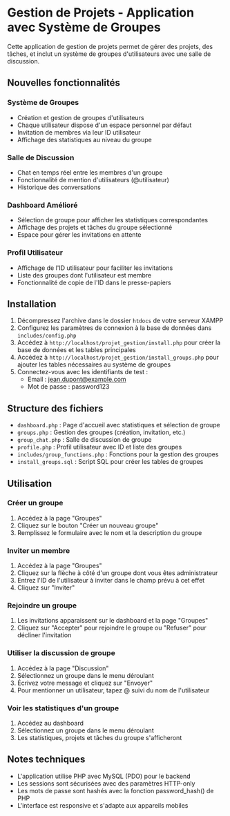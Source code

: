 # Gestion de Projets - Application avec Système de Groupes

Cette application de gestion de projets permet de gérer des projets, des tâches, et inclut un système de groupes d'utilisateurs avec une salle de discussion.

## Nouvelles fonctionnalités

### Système de Groupes
- Création et gestion de groupes d'utilisateurs
- Chaque utilisateur dispose d'un espace personnel par défaut
- Invitation de membres via leur ID utilisateur
- Affichage des statistiques au niveau du groupe

### Salle de Discussion
- Chat en temps réel entre les membres d'un groupe
- Fonctionnalité de mention d'utilisateurs (@utilisateur)
- Historique des conversations

### Dashboard Amélioré
- Sélection de groupe pour afficher les statistiques correspondantes
- Affichage des projets et tâches du groupe sélectionné
- Espace pour gérer les invitations en attente

### Profil Utilisateur
- Affichage de l'ID utilisateur pour faciliter les invitations
- Liste des groupes dont l'utilisateur est membre
- Fonctionnalité de copie de l'ID dans le presse-papiers

## Installation

1. Décompressez l'archive dans le dossier `htdocs` de votre serveur XAMPP
2. Configurez les paramètres de connexion à la base de données dans `includes/config.php`
3. Accédez à `http://localhost/projet_gestion/install.php` pour créer la base de données et les tables principales
4. Accédez à `http://localhost/projet_gestion/install_groups.php` pour ajouter les tables nécessaires au système de groupes
5. Connectez-vous avec les identifiants de test :
   - Email : jean.dupont@example.com
   - Mot de passe : password123

## Structure des fichiers

- `dashboard.php` : Page d'accueil avec statistiques et sélection de groupe
- `groups.php` : Gestion des groupes (création, invitation, etc.)
- `group_chat.php` : Salle de discussion de groupe
- `profile.php` : Profil utilisateur avec ID et liste des groupes
- `includes/group_functions.php` : Fonctions pour la gestion des groupes
- `install_groups.sql` : Script SQL pour créer les tables de groupes

## Utilisation

### Créer un groupe
1. Accédez à la page "Groupes"
2. Cliquez sur le bouton "Créer un nouveau groupe"
3. Remplissez le formulaire avec le nom et la description du groupe

### Inviter un membre
1. Accédez à la page "Groupes"
2. Cliquez sur la flèche à côté d'un groupe dont vous êtes administrateur
3. Entrez l'ID de l'utilisateur à inviter dans le champ prévu à cet effet
4. Cliquez sur "Inviter"

### Rejoindre un groupe
1. Les invitations apparaissent sur le dashboard et la page "Groupes"
2. Cliquez sur "Accepter" pour rejoindre le groupe ou "Refuser" pour décliner l'invitation

### Utiliser la discussion de groupe
1. Accédez à la page "Discussion"
2. Sélectionnez un groupe dans le menu déroulant
3. Écrivez votre message et cliquez sur "Envoyer"
4. Pour mentionner un utilisateur, tapez @ suivi du nom de l'utilisateur

### Voir les statistiques d'un groupe
1. Accédez au dashboard
2. Sélectionnez un groupe dans le menu déroulant
3. Les statistiques, projets et tâches du groupe s'afficheront

## Notes techniques

- L'application utilise PHP avec MySQL (PDO) pour le backend
- Les sessions sont sécurisées avec des paramètres HTTP-only
- Les mots de passe sont hashés avec la fonction password_hash() de PHP
- L'interface est responsive et s'adapte aux appareils mobiles
